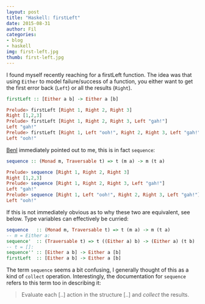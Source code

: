 ```yaml
---
layout: post
title: "Haskell: firstLeft"
date: 2015-08-31
author: Fil
categories:
- blog
- haskell
img: first-left.jpg
thumb: first-left.jpg
---
```

I found myself recently reaching for a firstLeft function. The idea was that using `Either` to model failure/success of a function, you either want to get the first error back (`Left`) or all the results (`Right`).

```haskell
firstLeft :: [Either a b] -> Either a [b]

Prelude> firstLeft [Right 1, Right 2, Right 3]
Right [1,2,3]
Prelude> firstLeft [Right 1, Right 2, Right 3, Left "gah!"]
Left "gah!"
Prelude> firstLeft [Right 1, Left "ooh!", Right 2, Right 3, Left "gah!"]
Left "ooh!"
```

[Benl](http://benl.ouroborus.net/) immediately pointed out to me, this is in fact `sequence`:

```haskell
sequence :: (Monad m, Traversable t) => t (m a) -> m (t a)

Prelude> sequence [Right 1, Right 2, Right 3]
Right [1,2,3]
Prelude> sequence [Right 1, Right 2, Right 3, Left "gah!"]
Left "gah!"
Prelude> sequence [Right 1, Left "ooh!", Right 2, Right 3, Left "gah!"]
Left "ooh!"
```

If this is not immediately obvious as to why these two are equivalent, see below. Type variables can effectively be curried:

```haskell
sequence   :: (Monad m, Traversable t) => t (m a) -> m (t a)
-- m = Either a:
sequence'  :: (Traversable t) => t ((Either a) b) -> (Either a) (t b)
-- t = []:
sequence'' :: [Either a b] -> Either a [b]
firstLeft  :: [Either a b] -> Either a [b]
```

The term `sequence` seems a bit confusing, I generally thought of this as a kind of `collect` operation. Interestingly, the documentation for `sequence` refers to this term too in describing it:

> Evaluate each [..] action in the structure [..] and *collect* the results.
